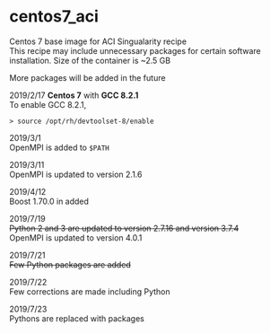# centos7_aci
Centos 7 base image for ACI Singualarity recipe  
This recipe may include unnecessary packages for certain software installation. Size of the container is ~2.5 GB

More packages will be added in the future

2019/2/17
**Centos 7** with **GCC  8.2.1**  
To enable GCC 8.2.1,  
```
> source /opt/rh/devtoolset-8/enable
```

2019/3/1  
OpenMPI is added to `$PATH`

2019/3/11  
OpenMPI is updated to version 2.1.6  

2019/4/12  
Boost 1.70.0 in added

2019/7/19  
~~Python 2 and 3 are updated to version 2.7.16 and version 3.7.4~~  
OpenMPI is updated to version 4.0.1

2019/7/21  
~~Few Python packages are added~~

2019/7/22  
Few corrections are made including Python

2019/7/23  
Pythons are replaced with packages
